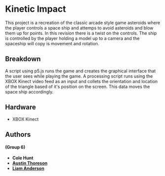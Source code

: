 # Kinetic Impact

This project is a recreation of the classic arcade style game asteroids where the player controls a space ship and attemps to avoid asteroids and blow them up for points. In this revision there is a twist on the controls. The ship is controlled by the player holding a model up to a camera and the spaceship will copy is movement and rotation.

## Breakdown
A script using p5.js runs the game and creates the graphical interface that the user sees while playing the game. A processing script runs using the XBOX Kinect video feed as an input and collets the orientation and location of the triangle based of it's position on the screen. This data moves the space ship accordingly.

## Hardware
- XBOX Kinect

## Authors
#### (Group 6)
- **Cole Hunt**
- [**Austin Thoreson**](https://github.com/athoreso)
- [**Liam Anderson**](https://github.com/liama28)
